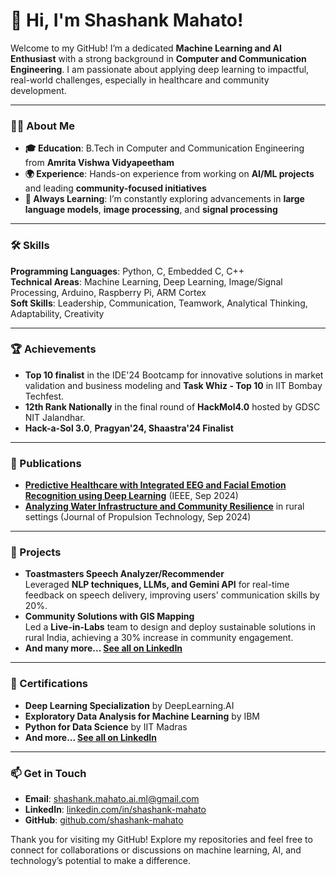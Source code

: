 # 👋 Hi, I'm Shashank Mahato!

Welcome to my GitHub! I’m a dedicated **Machine Learning and AI Enthusiast** with a strong background in **Computer and Communication Engineering**. I am passionate about applying deep learning to impactful, real-world challenges, especially in healthcare and community development.

---

### 👨‍🎓 About Me

- **🎓 Education**: B.Tech in Computer and Communication Engineering from **Amrita Vishwa Vidyapeetham**
- **🌍 Experience**: Hands-on experience from working on **AI/ML projects** and leading **community-focused initiatives**
- **🌱 Always Learning**: I’m constantly exploring advancements in **large language models**, **image processing**, and **signal processing**

---

### 🛠 Skills

**Programming Languages**: Python, C, Embedded C, C++  
**Technical Areas**: Machine Learning, Deep Learning, Image/Signal Processing, Arduino, Raspberry Pi, ARM Cortex  
**Soft Skills**: Leadership, Communication, Teamwork, Analytical Thinking, Adaptability, Creativity

---

### 🏆 Achievements

- **Top 10 finalist** in the IDE'24 Bootcamp for innovative solutions in market validation and business modeling and **Task Whiz - Top 10** in IIT Bombay Techfest.
- **12th Rank Nationally** in the final round of **HackMol4.0** hosted by GDSC NIT Jalandhar.
- **Hack-a-Sol 3.0**, **Pragyan'24, Shaastra'24 Finalist**

---

### 🔬 Publications

- **[Predictive Healthcare with Integrated EEG and Facial Emotion Recognition using Deep Learning](https://ieeexplore.ieee.org/document/10673446)** (IEEE, Sep 2024)
- **[Analyzing Water Infrastructure and Community Resilience](https://propulsiontechjournal.com/index.php/journal/article/view/7866)** in rural settings (Journal of Propulsion Technology, Sep 2024)

---

### 🌟 Projects

- **Toastmasters Speech Analyzer/Recommender**  
  Leveraged **NLP techniques, LLMs, and Gemini API** for real-time feedback on speech delivery, improving users' communication skills by 20%.
- **Community Solutions with GIS Mapping**  
  Led a **Live-in-Labs** team to design and deploy sustainable solutions in rural India, achieving a 30% increase in community engagement.
- **And many more... [See all on LinkedIn](https://www.linkedin.com/in/shashank-mahato/details/projects/)**

---

### 📜 Certifications

- **Deep Learning Specialization** by DeepLearning.AI
- **Exploratory Data Analysis for Machine Learning** by IBM
- **Python for Data Science** by IIT Madras
- **And more... [See all on LinkedIn](https://www.linkedin.com/in/shashank-mahato/details/certifications/)**

---

### 📫 Get in Touch

- **Email**: shashank.mahato.ai.ml@gmail.com
- **LinkedIn**: [linkedin.com/in/shashank-mahato](https://www.linkedin.com/in/shashank-mahato)
- **GitHub**: [github.com/shashank-mahato](https://github.com/shashank-mahato)

Thank you for visiting my GitHub! Explore my repositories and feel free to connect for collaborations or discussions on machine learning, AI, and technology’s potential to make a difference.
